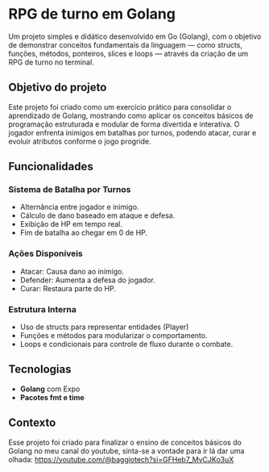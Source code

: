 # RPG de turno em Golang

Um projeto simples e didático desenvolvido em Go (Golang), com o objetivo de demonstrar conceitos fundamentais da linguagem — como structs, funções, métodos, ponteiros, slices e loops — através da criação de um RPG de turno no terminal.

## Objetivo do projeto
Este projeto foi criado como um exercício prático para consolidar o aprendizado de Golang, mostrando como aplicar os conceitos básicos de programação estruturada e modular de forma divertida e interativa.
O jogador enfrenta inimigos em batalhas por turnos, podendo atacar, curar e evoluir atributos conforme o jogo progride.

## Funcionalidades

### Sistema de Batalha por Turnos
- Alternância entre jogador e inimigo.
- Cálculo de dano baseado em ataque e defesa.
- Exibição de HP em tempo real.
- Fim de batalha ao chegar em 0 de HP.

### Ações Disponíveis
- Atacar: Causa dano ao inimigo.
- Defender: Aumenta a defesa do jogador.
- Curar: Restaura parte do HP.

### Estrutura Interna
- Uso de structs para representar entidades (Player)
- Funções e métodos para modularizar o comportamento.
- Loops e condicionais para controle de fluxo durante o combate.

## Tecnologias

- **Golang** com Expo
- **Pacotes fmt e time**


## Contexto

Esse projeto foi criado para finalizar o ensino de conceitos básicos do Golang no meu canal do youtube, sinta-se a vontade para ir lá dar uma olhada: https://youtube.com/@baggiotech?si=GFHeb7_MvCJKo3uX

